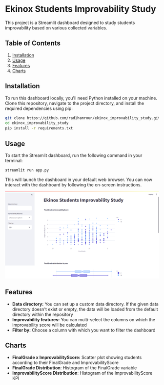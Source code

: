 # Ekinox Students Improvability Study

This project is a Streamlit dashboard designed to study students improvability based on various collected variables.

## Table of Contents
1. [Installation](#installation)
2. [Usage](#usage)
3. [Features](#features)
4. [Charts](#charts)

## Installation

To run this dashboard locally, you'll need Python installed on your machine. Clone this repository, navigate to the project directory, and install the required dependencies using pip:

```bash
git clone https://github.com/rad1hamroun/ekinox_improvability_study.git
cd ekinox_improvability_study
pip install -r requirements.txt
```

## Usage

To start the Streamlit dashboard, run the following command in your terminal:

```bash
streamlit run app.py
```

This will launch the dashboard in your default web browser. You can now interact with the dashboard by following the on-screen instructions.

![Dashboard Preview](Screenshot%20from%202024-02-15%2011-00-08.png)

## Features

- **Data directory:** You can set up a custom data directory. If the given data directory doesn't exist or empty, 
the data will be loaded from the default directory within the repository
- **Improvability features:** You can multi-select the columns on which the improvability score will be calculated 
- **Filter by:** Choose a column with which you want to filter the dashboard

## Charts

- **FinalGrade x ImprovabilityScore:** Scatter plot showing students according to their FinalGrade and ImprovabilityScore 
- **FinalGrade Distribution**: Histogram of the FinalGrade variable
- **ImprovabilityScore Distribution**: Histogram of the ImprovabilityScore KPI